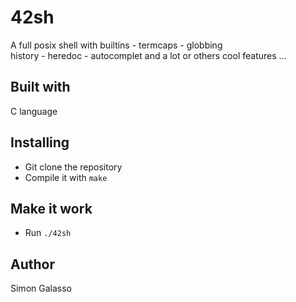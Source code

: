 # 42sh
A full posix shell with builtins - termcaps - globbing<br/>
history - heredoc - autocomplet and a lot or others cool features ...
## Built with
C language
## Installing
- Git clone the repository
- Compile it with `make`
## Make it work
- Run `./42sh`
## Author
Simon Galasso
